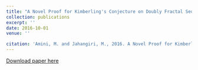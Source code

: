 ```yaml
---
title: "A Novel Proof for Kimberling's Conjecture on Doubly Fractal Sequences"
collection: publications
excerpt: ''
date: 2016-10-01
venue: ''

citation: 'Amini, M. and Jahangiri, M., 2016. A Novel Proof for Kimberling's Conjecture on Doubly Fractal Sequences. arXiv preprint arXiv:1612.09481'
---
```


[Download paper here](https://arxiv.org/abs/1612.09481)
